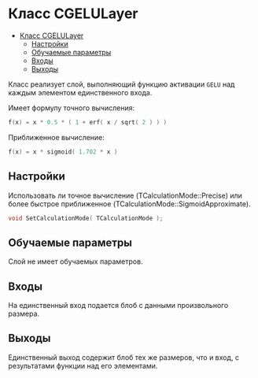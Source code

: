 # Класс CGELULayer

<!-- TOC -->

- [Класс CGELULayer](#класс-cgelulayer)
    - [Настройки](#настройки)
    - [Обучаемые параметры](#обучаемые-параметры)
    - [Входы](#входы)
    - [Выходы](#выходы)

<!-- /TOC -->

Класс реализует слой, выполняющий функцию активации `GELU` над каждым элементом единственного входа.

Имеет формулу точного вычисления:
```c++
f(x) = x * 0.5 * ( 1 + erf( x / sqrt( 2 ) ) )
```

Приближенное вычисление:
```c++
f(x) = x * sigmoid( 1.702 * x )
```

## Настройки

Использовать ли точное вычисление (TCalculationMode::Precise) или более быстрое приближенное (TCalculationMode::SigmoidApproximate).
```c++
void SetCalculationMode( TCalculationMode );
```

## Обучаемые параметры

Слой не имеет обучаемых параметров.

## Входы

На единственный вход подается блоб с данными произвольного размера.

## Выходы

Единственный выход содержит блоб тех же размеров, что и вход, с результатами функции над его элементами.
